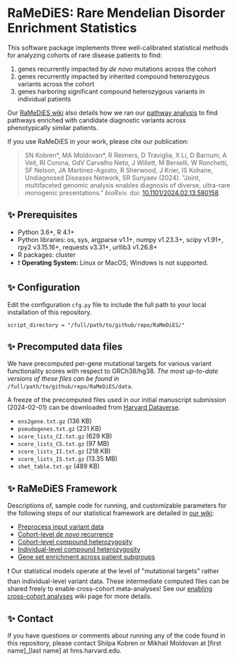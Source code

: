 # RaMeDiES: Rare Mendelian Disorder Enrichment Statistics

This software package implements three well-calibrated statistical methods for analyzing cohorts of rare disease patients to find:
1. genes recurrently impacted by _de novo_ mutations across the cohort
2. genes recurrently impacted by inherited compound heterozygous variants across the cohort
3. genes harboring significant compound heterozygous variants in individual patients

Our [RaMeDiES wiki](https://github.com/hms-dbmi/RaMeDiES/wiki) also details how we ran our [pathway analysis](https://github.com/hms-dbmi/RaMeDiES/wiki/Pathway-analysis) to find pathways enriched with
candidate diagnostic variants across phenotypically similar patients.

If you use RaMeDiES in your work, please cite our publication: 
> SN Kobren*, MA Moldovan*, R Reimers, D Traviglia, X Li, D Barnum, A Veit, RI Corona, GdV Carvalho Neto, J Willett, M Berselli, W Ronchetti, SF Nelson, JA Martinez-Agosto, R Sherwood, J Krier, IS Kohane, Undiagnosed Diseases Network, SR Sunyaev (2024). "Joint, multifaceted genomic analysis enables diagnosis of diverse, ultra-rare monogenic presentations." _bioRxiv._ doi: [10.1101/2024.02.13.580158](https://www.biorxiv.org/content/10.1101/2024.02.13.580158v1).

## :sparkles: Prerequisites
* Python 3.6+, R 4.1+
* Python libraries: os, sys, argparse v1.1+, numpy v1.23.3+, scipy v1.91+, rpy2 v3.15.16+, requests v3.31+, urllib3 v1.26.8+
* R packages: cluster
* :exclamation: **Operating System:** Linux or MacOS;  Windows is not supported.
  
## :sparkles: Configuration
Edit the configuration `cfg.py` file to include the full path to your local installation of this repository.

```
script_directory = "/full/path/to/github/repo/RaMeDiES/"
```

## :sparkles: Precomputed data files
We have precomputed per-gene mutational targets for various variant functionality scores with respect to GRCh38/hg38. *The most up-to-date versions of these files can be found in* `/full/path/to/github/repo/RaMeDiES/data`.

A freeze of the precomputed files used in our initial manuscript submission (2024-02-01) can be downloaded from [Harvard Dataverse](https://doi.org/10.7910/DVN/UISZTE).

* `ens2gene.txt.gz` (136 KB)
* `pseudogenes.txt.gz` (231 KB)
* `score_lists_CI.txt.gz` (629 KB)
* `score_lists_CS.txt.gz` (97 MB)
* `score_lists_II.txt.gz` (218 KB)
* `score_lists_IS.txt.gz` (13.35 MB)
* `shet_table.txt.gz` (489 KB)

## :sparkles: RaMeDiES Framework
Descriptions of, sample code for running, and customizable parameters for the following steps of our statistical framework are detailed in [our wiki](https://github.com/hms-dbmi/RaMeDiES/wiki): 

* [Preprocess input variant data](https://github.com/hms-dbmi/RaMeDiES/wiki/Variant-data-input)
* [Cohort-level _de novo_ recurrence](https://github.com/hms-dbmi/RaMeDiES/wiki/Cohort-level-de-novo-recurrence)
* [Cohort-level compound heterozygosity](https://github.com/hms-dbmi/RaMeDiES/wiki/Cohort-level-compound-heterozygosity)
* [Individual-level compound heterozygosity](https://github.com/hms-dbmi/RaMeDiES/wiki/Individual-level-compound-heterozygosity)
* [Gene set enrichment across patient subgroups](https://github.com/hms-dbmi/RaMeDiES/wiki/Pathway-analysis)

:exclamation: Our statistical models operate at the level of "mutational targets" rather than individual-level variant data. These intermediate computed files can be shared freely to enable cross-cohort meta-analyses! See our [enabling cross-cohort analyses](https://github.com/hms-dbmi/RaMeDiES/wiki/Metaanalyses) wiki page for more details.

## :sparkles: Contact
If you have questions or comments about running any of the code found in this repository, please contact Shilpa Kobren or Mikhail Moldovan at [first name]_[last name] at hms.harvard.edu.
